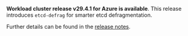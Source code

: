 **Workload cluster release v29.4.1 for Azure is available**. This release introduces `etcd-defrag` for smarter etcd defragmentation.

Further details can be found in the [release notes](https://docs.giantswarm.io/changes/workload-cluster-releases-azure/releases/azure-29.4.1).
